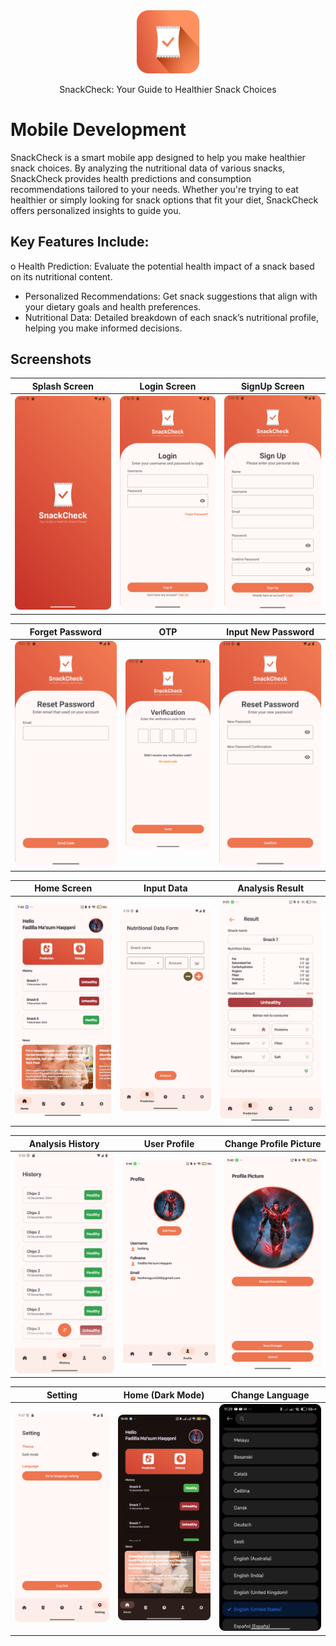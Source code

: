 <div align="center">
  <img src="https://github.com/SnackCheck-C242-PS242/.github/blob/cb18fd31cdea6d4550ba089fb3f19789e1cbf1c8/assests/App%20Ic.png" alt="Logo SnackCheck" style="width: 20%;">
  <p>SnackCheck: Your Guide to Healthier Snack Choices</p>
</div>

# Mobile Development
SnackCheck is a smart mobile app designed to help you make healthier snack choices. By analyzing the nutritional data of various snacks, SnackCheck provides health predictions and consumption recommendations tailored to your needs. Whether you're trying to eat healthier or simply looking for snack options that fit your diet, SnackCheck offers personalized insights to guide you.

## Key Features Include:
o Health Prediction: Evaluate the potential health impact of a snack based on its nutritional content.
- Personalized Recommendations: Get snack suggestions that align with your dietary goals and health preferences.
- Nutritional Data: Detailed breakdown of each snack’s nutritional profile, helping you make informed decisions.

## Screenshots

| Splash Screen                 | Login Screen                 | SignUp Screen                |
|-------------------------------|------------------------------|------------------------------|
| ![Splash Screen](https://github.com/SnackCheck-C242-PS242/Mobile-Development/blob/main/Screenshot/Splash%20Screen.png?raw=true) | ![Login Screen](https://github.com/SnackCheck-C242-PS242/Mobile-Development/blob/main/Screenshot/Login.png?raw=true) | ![SignUp Screen](https://github.com/SnackCheck-C242-PS242/Mobile-Development/blob/main/Screenshot/Sign%20Up.png?raw=true) |

| Forget Password               | OTP                          | Input New Password           |
|-------------------------------|------------------------------|------------------------------|
| ![Forget Password](https://github.com/SnackCheck-C242-PS242/Mobile-Development/blob/main/Screenshot/Forget%20Password.png?raw=true) | ![OTP](https://github.com/SnackCheck-C242-PS242/Mobile-Development/blob/main/Screenshot/OTP.png?raw=true) | ![Input New Password](https://github.com/SnackCheck-C242-PS242/Mobile-Development/blob/main/Screenshot/New%20Password.png?raw=true) |

| Home Screen                   | Input Data                   | Analysis Result              |
|-------------------------------|------------------------------|------------------------------|
| ![Home Screen](https://github.com/SnackCheck-C242-PS242/Mobile-Development/blob/main/Screenshot/Home.png?raw=true) | ![Input Data](https://github.com/SnackCheck-C242-PS242/Mobile-Development/blob/main/Screenshot/Prediction.png?raw=true) | ![Analysis Result](https://github.com/SnackCheck-C242-PS242/Mobile-Development/blob/main/Screenshot/Result.png?raw=true) |

| Analysis History              | User Profile                 | Change Profile Picture       |
|-------------------------------|------------------------------|------------------------------|
| ![Analysis History](https://github.com/SnackCheck-C242-PS242/Mobile-Development/blob/main/Screenshot/History.png?raw=true) | ![User Profile](https://github.com/SnackCheck-C242-PS242/Mobile-Development/blob/main/Screenshot/Profile.png?raw=true) | ![Change Profile Picture](https://github.com/SnackCheck-C242-PS242/Mobile-Development/blob/main/Screenshot/Change%20Profile%20Picture.png?raw=true) |

| Setting                       | Home (Dark Mode)             | Change Language              |
|-------------------------------|------------------------------|------------------------------|
| ![Setting](https://github.com/SnackCheck-C242-PS242/Mobile-Development/blob/main/Screenshot/Setting.png?raw=true) | ![Home (Dark Mode)](https://github.com/SnackCheck-C242-PS242/Mobile-Development/blob/main/Screenshot/Home%20(Dark%20Mode).png?raw=true) | ![Change Language](https://github.com/SnackCheck-C242-PS242/Mobile-Development/blob/main/Screenshot/Change%20Language.png?raw=true) |


